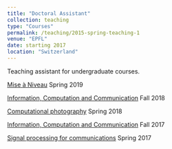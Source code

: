 ```yaml
---
title: "Doctoral Assistant"
collection: teaching
type: "Courses"
permalink: /teaching/2015-spring-teaching-1
venue: "EPFL"
date: starting 2017
location: "Switzerland"
---
```


Teaching assistant for undergraduate courses.


[Mise à Niveau](https://man.epfl.ch/) Spring 2019

[Information, Computation and Communication](https://www.epfl.ch/schools/ic/education/icc/) Fall 2018

[Computational photography](http://edu.epfl.ch/coursebook/en/computational-photography-CS-413) Spring 2018

[Information, Computation and Communication](https://www.epfl.ch/schools/ic/education/icc/) Fall 2017

[Signal processing for communications](https://edu.epfl.ch/coursebook/en/signal-processing-for-communications-COM-303-1) Spring 2017

